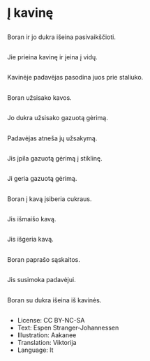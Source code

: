 # Į kavinę

##
Boran ir jo dukra išeina pasivaikščioti.

##
Jie prieina kavinę ir įeina į vidų.

##
Kavinėje padavėjas pasodina juos prie staliuko.

##
Boran užsisako kavos.

##
Jo dukra užsisako gazuotą gėrimą.

##
Padavėjas atneša jų užsakymą.

##
Jis įpila gazuotą gėrimą į stiklinę.

##
Ji geria gazuotą gėrimą.

##
Boran į kavą įsiberia cukraus.

##
Jis išmaišo kavą.

##
Jis išgeria kavą.

##
Boran paprašo sąskaitos.

##
Jis susimoka padavėjui.

##
Boran su dukra išeina iš kavinės.

##
* License: CC BY-NC-SA
* Text: Espen Stranger-Johannessen
* Illustration: Aakanee
* Translation: Viktorija
* Language: lt
